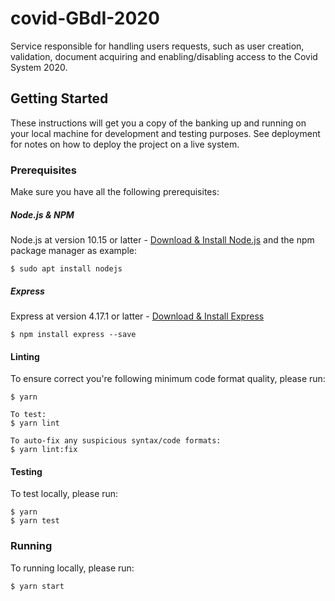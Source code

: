 # covid-GBdI-2020

Service responsible for handling users requests, such as user creation, validation, document acquiring and enabling/disabling access to the Covid System 2020.

## Getting Started

These instructions will get you a copy of the banking up and running on your local machine for development and testing purposes. See deployment for notes on how to deploy the project on a live system.

### Prerequisites

Make sure you have all the following prerequisites:

##### Node.js & NPM

Node.js at version 10.15 or latter - [Download & Install Node.js](https://nodejs.org/en/download/) and the npm package manager as example:

```shell
$ sudo apt install nodejs
```

##### Express

Express at version 4.17.1 or latter - [Download & Install Express](https://expressjs.com/en/starter/installing.html)

```shell
$ npm install express --save
```

#### Linting

To ensure correct you're following minimum code format quality, please run:

```shell
$ yarn

To test:
$ yarn lint

To auto-fix any suspicious syntax/code formats:
$ yarn lint:fix
```

#### Testing

To test locally, please run:

```shell
$ yarn
$ yarn test
```

### Running

To running locally, please run:

```shell
$ yarn start
```
